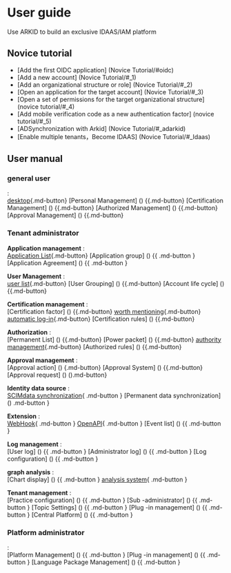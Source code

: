 # User guide
Use ARKID to build an exclusive IDAAS/IAM platform

## Novice tutorial

* [Add the first OIDC application] (Novice Tutorial/#oidc)
* [Add a new account] (Novice Tutorial/#_1)
* [Add an organizational structure or role] (Novice Tutorial/#_2)
* [Open an application for the target account] (Novice Tutorial/#_3)
* [Open a set of permissions for the target organizational structure] (novice tutorial/#_4)
* [Add mobile verification code as a new authentication factor] (novice tutorial/#_5)
* [ADSynchronization with Arkid] (Novice Tutorial/#_adarkid)
* [Enable multiple tenants，Become IDAAS] (Novice Tutorial/#_Idaas)

## User manual

### general user
:  
[desktop](){.md-button}
[Personal Management] () {{.md-button}
[Certification Management] () {{.md-button}
[Authorized Management] () {{.md-button}
[Approval Management] () {{.md-button}

### Tenant administrator

**Application management**
:  
[Application List](){.md-button}
[Application group] () {{ .md-button }
[Application Agreement] () {{ .md-button }

**User Management**
:  
[user list](){.md-button}
[User Grouping] () {{.md-button}
[Account life cycle] () {{.md-button}

**Certification management**
:  
[Certification factor] () {{.md-button}
[worth mentioning](){.md-button}
[automatic log-in](){.md-button}
[Certification rules] () {{.md-button}

**Authorization**
:  
[Permanent List] () {{.md-button}
[Power packet] () {{.md-button}
[authority management](){.md-button}
[Authorized rules] () {{.md-button}

**Approval management**
:  
[Approval action] () {.md-button}
[Approval System] () {{.md-button}
[Approval request] () ().md-button}

**Identity data source**
:  
[SCIMdata synchronization](){ .md-button }
[Permanent data synchronization] () .md-button }

**Extension**
:  
[WebHook](){ .md-button }
[OpenAPI](){ .md-button }
[Event list] () {{ .md-button }

**Log management**
:  
[User log] () {{ .md-button }
[Administrator log] () {{ .md-button }
[Log configuration] () {{ .md-button }

**graph analysis**
:  
[Chart display] () {{ .md-button }
[analysis system](){ .md-button }

**Tenant management**
:  
[Practice configuration] () {{ .md-button }
[Sub -administrator] () {{ .md-button }
[Topic Settings] () {{ .md-button }
[Plug -in management] () {{ .md-button }
[Central Platform] () {{ .md-button }

### Platform administrator
:  
[Platform Management] () {{ .md-button }
[Plug -in management] () {{ .md-button }
[Language Package Management] () {{ .md-button }
